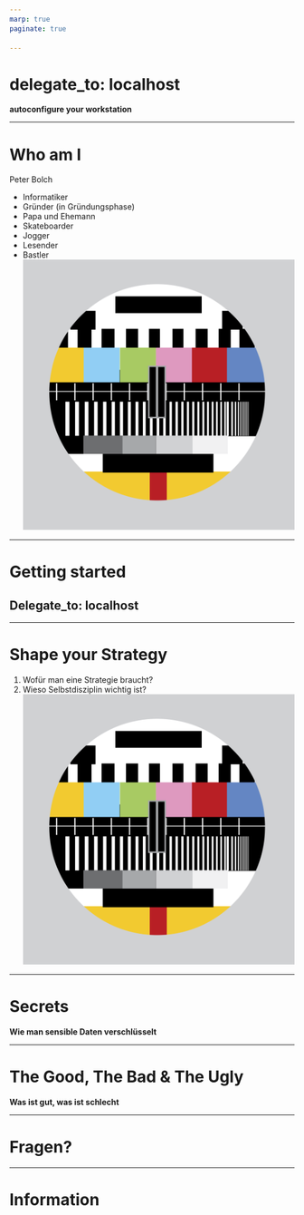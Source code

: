```yaml
---
marp: true
paginate: true 

---
```


# delegate_to: localhost
**autoconfigure your workstation**


<!--  -->

---

# Who am I
Peter Bolch 

* Informatiker
* Gründer (in Gründungsphase)
* Papa und Ehemann
* Skateboarder
* Jogger 
* Lesender 
* Bastler 
![bg right](Docs/test.svg)
<!-- Kurze Bio  --> 

---

# Getting started
**Delegate_to: localhost**
---

---

# Shape your Strategy
1. Wofür man eine Strategie braucht?
2. Wieso Selbstdisziplin wichtig ist?
![bg right](Docs/test.svg)

---

# Secrets
**Wie man sensible Daten verschlüsselt**

---

# The Good, The Bad & The Ugly 
**Was ist gut, was ist schlecht**

---

# Fragen? 

--- 

# Information